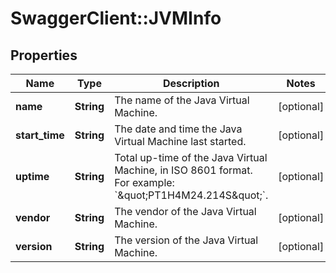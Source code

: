 # SwaggerClient::JVMInfo

## Properties
Name | Type | Description | Notes
------------ | ------------- | ------------- | -------------
**name** | **String** | The name of the Java Virtual Machine. | [optional] 
**start_time** | **String** | The date and time the Java Virtual Machine last started. | [optional] 
**uptime** | **String** | Total up-time of the Java Virtual Machine, in ISO 8601 format. For example: &#x60;\&quot;PT1H4M24.214S\&quot;&#x60;. | [optional] 
**vendor** | **String** | The vendor of the Java Virtual Machine. | [optional] 
**version** | **String** | The version of the Java Virtual Machine. | [optional] 

